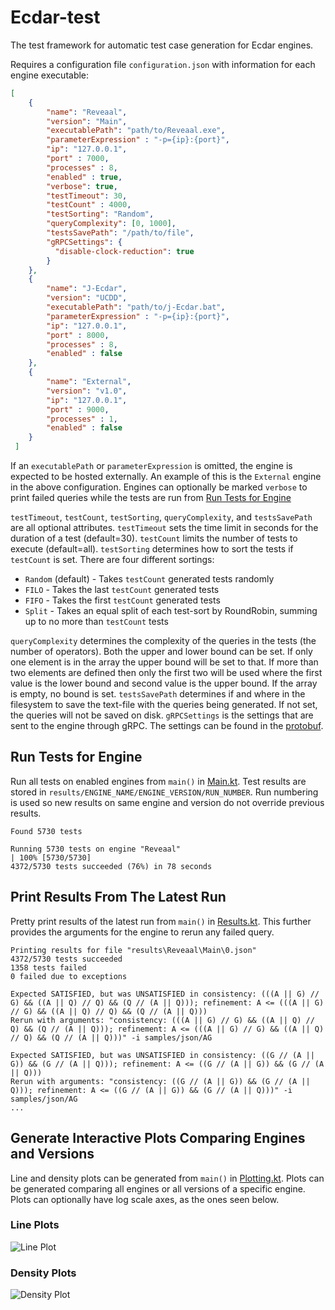﻿# Ecdar-test
The test framework for automatic test case generation for Ecdar engines.

Requires a configuration file `configuration.json` with information for each engine executable: 
```json
[
    {
        "name": "Reveaal",
        "version": "Main",
        "executablePath": "path/to/Reveaal.exe",
        "parameterExpression" : "-p={ip}:{port}",
        "ip": "127.0.0.1",
        "port" : 7000,
        "processes" : 8,
        "enabled" : true,
        "verbose": true,
        "testTimeout": 30,
        "testCount" : 4000,        
        "testSorting": "Random",
        "queryComplexity": [0, 1000],
        "testsSavePath": "/path/to/file",
        "gRPCSettings": {
          "disable-clock-reduction": true
        }
    },
    {
        "name": "J-Ecdar",
        "version": "UCDD",
        "executablePath": "path/to/j-Ecdar.bat",
        "parameterExpression" : "-p={ip}:{port}",
        "ip": "127.0.0.1",
        "port" : 8000,
        "processes" : 8,
        "enabled" : false
    },
    {
        "name": "External",
        "version": "v1.0",
        "ip": "127.0.0.1",
        "port" : 9000,
        "processes" : 1,
        "enabled" : false
    }
 ]
```
If an `executablePath` or `parameterExpression` is omitted, the engine is expected to be hosted externally. An example of this is the `External` engine in the above configuration. Engines can optionally be marked `verbose` to print failed queries while the tests are run from [Run Tests for Engine](#run-tests-for-engine)

`testTimeout`, `testCount`, `testSorting`, `queryComplexity`, and `testsSavePath` are all optional attributes.
`testTimeout` sets the time limit in seconds for the duration of a test (default=30).
`testCount` limits the number of tests to execute (default=all).
`testSorting` determines how to sort the tests if `testCount` is set. There are four different sortings:
* `Random` (default) - Takes `testCount` generated tests randomly
* `FILO` - Takes the last `testCount` generated tests
* `FIFO` - Takes the first `testCount` generated tests
* `Split` - Takes an equal split of each test-sort by RoundRobin, summing up to no more than `testCount` tests

`queryComplexity` determines the complexity of the queries in the tests (the number of operators).
Both the upper and lower bound can be set.
If only one element is in the array the upper bound will be set to that.
If more than two elements are defined then only the first two will be used where the first value is the lower bound and second value is the upper bound.
If the array is empty, no bound is set.
`testsSavePath` determines if and where in the filesystem to save the text-file with the queries being generated. If not set, the queries will not be saved on disk.
`gRPCSettings` is the settings that are sent to the engine through gRPC. The settings can be found in the [protobuf](https://github.com/Ecdar/Ecdar-ProtoBuf).
## Run Tests for Engine
Run all tests on enabled engines from `main()` in [Main.kt](src/main/kotlin/Main.kt). Test results are stored in `results/ENGINE_NAME/ENGINE_VERSION/RUN_NUMBER`. Run numbering is used so new results on same engine and version do not override previous results.
```
Found 5730 tests

Running 5730 tests on engine "Reveaal"
| 100% [5730/5730]
4372/5730 tests succeeded (76%) in 78 seconds
```
## Print Results From The Latest Run
Pretty print results of the latest run from `main()` in [Results.kt](src/main/kotlin/Results.kt).
This further provides the arguments for the engine to rerun any failed query.
```
Printing results for file "results\Reveaal\Main\0.json"
4372/5730 tests succeeded
1358 tests failed
0 failed due to exceptions

Expected SATISFIED, but was UNSATISFIED in consistency: (((A || G) // G) && ((A || Q) // Q) && (Q // (A || Q))); refinement: A <= (((A || G) // G) && ((A || Q) // Q) && (Q // (A || Q)))
Rerun with arguments: "consistency: (((A || G) // G) && ((A || Q) // Q) && (Q // (A || Q))); refinement: A <= (((A || G) // G) && ((A || Q) // Q) && (Q // (A || Q)))" -i samples/json/AG 

Expected SATISFIED, but was UNSATISFIED in consistency: ((G // (A || G)) && (G // (A || Q))); refinement: A <= ((G // (A || G)) && (G // (A || Q)))
Rerun with arguments: "consistency: ((G // (A || G)) && (G // (A || Q))); refinement: A <= ((G // (A || G)) && (G // (A || Q)))" -i samples/json/AG 
...
```
## Generate Interactive Plots Comparing Engines and Versions 
Line and density plots can be generated from `main()` in [Plotting.kt](src/main/kotlin/Plotting.kt). 
Plots can be generated comparing all engines or all versions of a specific engine. 
Plots can optionally have log scale axes, as the ones seen below.
### Line Plots
![Line Plot](https://i.imgur.com/dsKycFL.png "Line Plot")
### Density Plots
![Density Plot](https://i.imgur.com/PAl3BdX.png "Density Plot")
